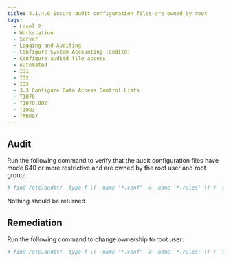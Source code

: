 ```yaml
---
title: 4.1.4.6 Ensure audit configuration files are owned by root
tags:
  - Level 2
  - Workstation
  - Server
  - Logging and Auditing
  - Configure System Accounting (auditd)
  - Configure auditd file access
  - Automated
  - IG1
  - IG2
  - IG3
  - 3.3 Configure Data Access Control Lists
  - T1070
  - T1070.002
  - T1083
  - TA0007
---
```


## Audit
Run the following command to verify that the audit configuration files have mode 640 or more restrictive and are owned by the root user and root group:
```bash
# find /etc/audit/ -type f \( -name '*.conf' -o -name '*.rules' \) ! -user root
```

Nothing should be returned

## Remediation
Run the following command to change ownership to root user:
```bash
# find /etc/audit/ -type f \( -name '*.conf' -o -name '*.rules' \) ! -user root -exec chown root {} +
```

